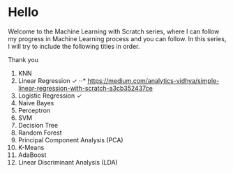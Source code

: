 # Hello
 
Welcome to the Machine Learning with Scratch series, where I can follow my progress in Machine Learning process and you can follow. In this series, I will try to include the following titles in order.

Thank you

1. KNN
2. Linear Regression   ✓
⋅⋅* https://medium.com/analytics-vidhya/simple-linear-regression-with-scratch-a3cb352437ce
3. Logistic Regression ✓
4. Naive Bayes
5. Perceptron
6. SVM
7. Decision Tree
8. Random Forest
9. Principal Component Analysis (PCA)
10. K-Means
11. AdaBoost
12. Linear Discriminant Analysis (LDA)

